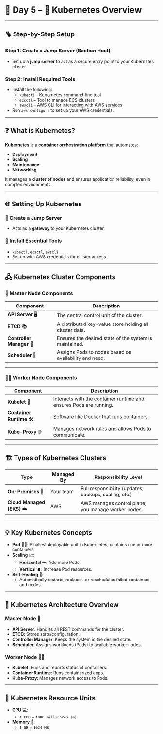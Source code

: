 # 📅 **Day 5 – 🚀 Kubernetes Overview**

---

## 🪜 Step-by-Step Setup

### **Step 1: Create a Jump Server (Bastion Host)**

- Set up a **jump server** to act as a secure entry point to your Kubernetes cluster.

### **Step 2: Install Required Tools**

- Install the following:
  - `kubectl` – Kubernetes command-line tool
  - `ecsctl` – Tool to manage ECS clusters
  - `awscli` – AWS CLI for interacting with AWS services
- Run `aws configure` to set up your AWS credentials.

---

## ❓ What is Kubernetes?

**Kubernetes** is a **container orchestration platform** that automates:

- **Deployment**
- **Scaling**
- **Maintenance**
- **Networking**

It manages a **cluster of nodes** and ensures application reliability, even in complex environments.

---

## 🌐 Setting Up Kubernetes

### 🔹 Create a Jump Server

- Acts as a **gateway** to your Kubernetes cluster.

### 🔹 Install Essential Tools

- `kubectl`, `ecsctl`, `awscli`
- Set up with AWS credentials for cluster access

---

## 🖧 Kubernetes Cluster Components

### 👑 **Master Node Components**

| Component                 | Description                                             |
| ------------------------- | ------------------------------------------------------- |
| **API Server** 🖥️         | The central control unit of the cluster.                |
| **ETCD** 📚               | A distributed key-value store holding all cluster data. |
| **Controller Manager** 🔧 | Ensures the desired state of the system is maintained.  |
| **Scheduler** 📅          | Assigns Pods to nodes based on availability and need.   |

---

### 🧑‍💻 **Worker Node Components**

| Component                | Description                                                        |
| ------------------------ | ------------------------------------------------------------------ |
| **Kubelet** 🔄           | Interacts with the container runtime and ensures Pods are running. |
| **Container Runtime** 🛠️ | Software like Docker that runs containers.                         |
| **Kube-Proxy** 🌐        | Manages network rules and allows Pods to communicate.              |

---

## 🏗️ Types of Kubernetes Clusters

| Type                       | Managed By | Responsibility Level                                  |
| -------------------------- | ---------- | ----------------------------------------------------- |
| **On-Premises** 🏢         | Your team  | Full responsibility (updates, backups, scaling, etc.) |
| **Cloud Managed (EKS)** ☁️ | AWS        | AWS manages control plane; you manage worker nodes    |

---

## 💡 Key Kubernetes Concepts

- **Pod** 🏃‍♂️: Smallest deployable unit in Kubernetes; contains one or more containers.
- **Scaling** 📈:
  - **Horizontal** ➡️: Add more Pods.
  - **Vertical** ⬆️: Increase Pod resources.
- **Self-Healing** 🔄:
  - Automatically restarts, replaces, or reschedules failed containers and nodes.

---

## 🏰 Kubernetes Architecture Overview

### Master Node 👑

- **API Server**: Handles all REST commands for the cluster.
- **ETCD**: Stores state/configuration.
- **Controller Manager**: Keeps the system in the desired state.
- **Scheduler**: Assigns workloads (Pods) to available worker nodes.

### Worker Node 🧑‍💻

- **Kubelet**: Runs and reports status of containers.
- **Container Runtime**: Runs containerized apps.
- **Kube-Proxy**: Manages network access to Pods.

---

## 🧮 Kubernetes Resource Units

- **CPU** 💻:
  - `1 CPU` = `1000 millicores (m)`
- **Memory** 🧠:
  - `1 GB` = `1024 MB`
